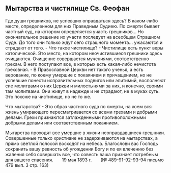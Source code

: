 ## Мытарства и чистилище Св. Феофан

Где души грешников, не успевших оправдаться здесь? В каком-либо месте, определенном для них Праведным Судиею. По смерти бывает частный суд, на котором определяется участь грешников... Но окончательное решение их участи последует на всеобщем Страшном Суде. До того они только ждут сего страшного момента... ужасаются и страдают от того. - Что такое чистилище? - Чистилище есть пункт веры католической. Это место, на котором неочистившиеся грешники здесь очищаются. Очищение совершается мучениями, соответственно грехам. В него поступают все, в которых есть какая-либо нечистота греховная. - В Православной Церкви нет такого ученья, а есть верование, по коему умершие с покаянием и причащением, но не успевшие понести исправительных подвигов или эпитимий, восполняют сие молитвами о них Церкви и милостынями за них, и конечно, своими там молитвами. Они живут в надежде и не страдают, не в муках суть. Это похоже на чистилище, но не то же. 

Что мытарства? - Это образ частного суда по смерти, на коем вся жизнь умирающего пересматривается со всеми грехами и добрыми делами. Грехи признаются затлажденными противоположными добрыми делами или соответственным покаянием. 

Мытарства проходят все умершие в жизни неоправдавшиеся грешники. Совершенные только христиане не задерживаются на мытарствах, а прямо светлой полосой восходят на небеса. 
Благослови вас Господь сохранить вашу ревность об угождении Богу и по ея влечению без жаления себя совершать все, что совесть ваша признает потребным для вашего спасения. 
      19 мая 1893 г. 
      (№ 489-91-92-93-94 письмо 479 вып. З стр. 163) 
